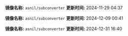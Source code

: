 **镜像名称:** `asnil/subconverter`
**更新时间:** 2024-11-29 04:37

**镜像名称:** `asnil/subconverter`
**更新时间:** 2024-12-09 00:41

**镜像名称:** `asnil/subconverter`
**更新时间:** 2024-12-31 16:40

